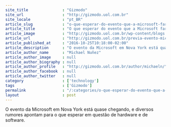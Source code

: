 ```yaml
---
site_title               : "Gizmodo"
site_url                 : "http://gizmodo.uol.com.br"
site_locale              : "pt_BR"
article_slug             : "o-que-esperar-do-evento-que-a-microsoft-fara-em-26-de-outubro"
article_title            : "O que esperar do evento que a Microsoft fará em 26 de outubro"
article_image            : "http://gizmodo.uol.com.br/wp-content/blogs.dir/8/files/2016/10/evento-microsoft-2016-1.jpg"
article_url              : "http://gizmodo.uol.com.br/previa-evento-microsoft-2016/"
article_published_at     : "2016-10-25T10:18:00-02:00"
article_description      : "O evento da Microsoft em Nova York está quase chegando, e diversos rumores apontam para o que esperar em questão de hardware e de software."
article_author_name      : "Michael Nuñez"
article_author_image     : null
article_author_biography : null
article_author_profile   : "http://gizmodo.uol.com.br/author/michaeln/"
article_author_facebook  : null
article_author_twitter   : null
category                 : ['technology']
tags                     : ['Gizmodo']
permalink                : "/:categories/o-que-esperar-do-evento-que-a-microsoft-fara-em-26-de-outubro/"
layout                   : post
---
```


O evento da Microsoft em Nova York está quase chegando, e diversos rumores apontam para o que esperar em questão de hardware e de software.
